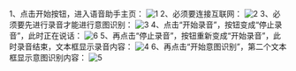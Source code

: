 1、点击开始按钮，进入语音助手主页：
![1](https://user-images.githubusercontent.com/14995488/206393402-399485a2-bd2c-46e4-bc37-cc1f8d841729.jpg)
2、必须要连接互联网：
![2](https://user-images.githubusercontent.com/14995488/206393711-8251507a-997a-499e-888c-98fc39890769.jpg)
3、必须要先进行录音才能进行意图识别：
![3](https://user-images.githubusercontent.com/14995488/206393858-381409a6-8db9-4de7-8586-64b1b4f81d0f.jpg)
4、点击“开始录音”，按钮变成“停止录音”，此时正在说话：
![6](https://user-images.githubusercontent.com/14995488/206394137-062622e2-a45e-4b10-b6ae-0b071ab877fc.jpg)
5、再点击“停止录音”，按钮重新变成“开始录音”，此时录音结束，文本框显示录音内容：
![4](https://user-images.githubusercontent.com/14995488/206394274-33545ead-2e84-463a-8f02-800da0718143.jpg)
6、再点击“开始意图识别”，第二个文本框显示意图识别内容：
![5](https://user-images.githubusercontent.com/14995488/206394401-fd209299-fa79-4c54-83b5-17aa1fd3aad1.jpg)
